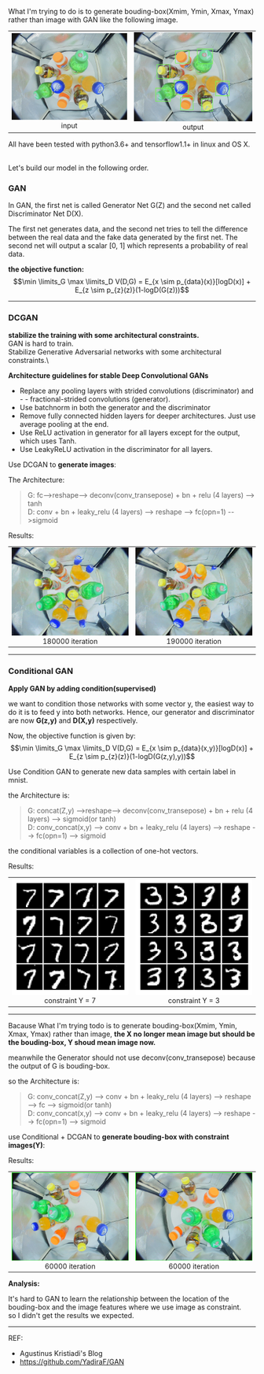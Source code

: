 What I'm  trying to do is to generate bouding-box(Xmim, Ymin, Xmax, Ymax) rather than image with GAN like the following image.

<table><tr>
<td><img src=assets/markdown-img-paste-2018103014241306.png border=0><div align="center">input</div> </td>
<td><img src=assets/markdown-img-paste-20181030142502881.png border=0><div align="center">output</div></td>
</tr></table>
All have been tested with python3.6+ and tensorflow1.1+ in linux and OS X.

\
Let's build our model in the following order.
### GAN
In GAN, the first net is called Generator Net
G(Z) and the second net called Discriminator Net D(X).

The first net generates data, and the second net tries to tell the difference between the real data and the fake data generated by the first net. The second net will output a scalar [0, 1] which represents a probability of real data.

**the objective function:**
 $$\min \limits_G \max \limits_D V(D,G) = E_{x \sim p_{data}(x)}[logD(x)] + E_{z \sim p_{z}(z)}(1-logD(G(z)))$$

***************
### DCGAN
**stabilize the training with some architectural constraints.**\
GAN is hard to train.\
Stabilize Generative Adversarial networks with some architectural constraints.\

**Architecture guidelines for stable Deep Convolutional GANs**

- Replace any pooling layers with strided convolutions (discriminator) and - - fractional-strided convolutions (generator).
- Use batchnorm in both the generator and the discriminator
- Remove fully connected hidden layers for deeper architectures. Just use average pooling at the end.
- Use ReLU activation in generator for all layers except for the output, which uses Tanh.
- Use LeakyReLU activation in the discriminator for all layers.


Use DCGAN to **generate images**:

The Architecture:
>G: fc-->reshape--> deconv(conv_transepose) + bn + relu (4 layers) --> tanh\
>D: conv + bn + leaky_relu (4 layers) --> reshape --> fc(opn=1) -->sigmoid

Results:
<table><tr>
<td><img src=assets/180000.png border=0><div align="center">180000 iteration</div> </td>
<td><img src=assets/189200.png border=0><div align="center">190000 iteration</div></td>
</tr></table>

***************
### Conditional GAN
**Apply GAN by adding condition(supervised)**

we want to condition those networks with some vector
y, the easiest way to do it is to feed
y into both networks. Hence, our generator and discriminator are now
**G(z,y)** and
**D(X,y)** respectively.

Now, the objective function is given by:
$$\min \limits_G \max \limits_D V(D,G) = E_{x \sim p_{data}(x,y)}[logD(x)] + E_{z \sim p_{z}(z)}(1-logD(G(z,y),y))$$

Use Condition GAN to generate new data samples with certain label
in mnist.

the Architecture is:

>G: concat(Z,y) -->reshape--> deconv(conv_transepose) + bn + relu (4 layers) --> sigmoid(or tanh)\
>D: conv_concat(x,y) --> conv + bn + leaky_relu (4 layers) --> reshape --> fc(opn=1) --> sigmoid

the conditional variables is a collection of one-hot vectors.

Results:
<table><tr>
<td><img src=assets/250.png border=0><div align="center">constraint Y = 7 </div> </td>
<td><img src=assets/277.png border=0><div align="center">constraint Y = 3 </div></td>
</tr></table>

***************

Bacause What I'm  trying todo is to generate bouding-box(Xmim, Ymin, Xmax, Ymax) rather than image,  **the X no longer mean image but should be the bouding-box, Y shoud mean image now.**

meanwhile the Generator should not use deconv(conv_transepose) because the output of G is bouding-box.

so the Architecture is:
>G: conv_concat(Z,y) --> conv + bn + leaky_relu (4 layers)  --> reshape --> fc --> sigmoid(or tanh)\
>D: conv_concat(x,y) --> conv + bn + leaky_relu (4 layers) --> reshape --> fc(opn=1) --> sigmoid

use Conditional + DCGAN to **generate bouding-box with constraint images(Y)**:

Results:
<table><tr>
<td><img src=assets/0_60000.png border=0><div align="center">60000 iteration</div> </td>
<td><img src=assets/1_60000.png border=0><div align="center">60000 iteration</div></td>
</tr></table>

**Analysis:**

It's hard to GAN to learn the relationship between the location of the bouding-box and the image features where we use image as constraint. \
so I didn't get the results we expected.
***************
REF:
- Agustinus Kristiadi's Blog
- https://github.com/YadiraF/GAN
